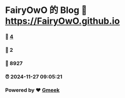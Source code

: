 # FairyOwO 的 Blog :link: https://FairyOwO.github.io 
### :page_facing_up: [4](https://FairyOwO.github.io/tag.html) 
### :speech_balloon: 2 
### :hibiscus: 8927 
### :alarm_clock: 2024-11-27 09:05:21 
### Powered by :heart: [Gmeek](https://github.com/Meekdai/Gmeek)
